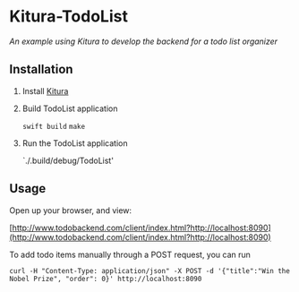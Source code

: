 # Kitura-TodoList

*An example using Kitura to develop the backend for a todo list organizer*

## Installation

1) Install [Kitura](https://github.com/IBM-Swift/Kitura)

2) Build TodoList application

	`swift build`
	`make`
	
3) Run the TodoList application

	`./.build/debug/TodoList'
	
	
## Usage

Open up your browser, and view: 

   [http://www.todobackend.com/client/index.html?http://localhost:8090](http://www.todobackend.com/client/index.html?http://localhost:8090)

To add todo items manually through a POST request, you can run

	curl -H "Content-Type: application/json" -X POST -d '{"title":"Win the Nobel Prize", "order": 0}' http://localhost:8090
